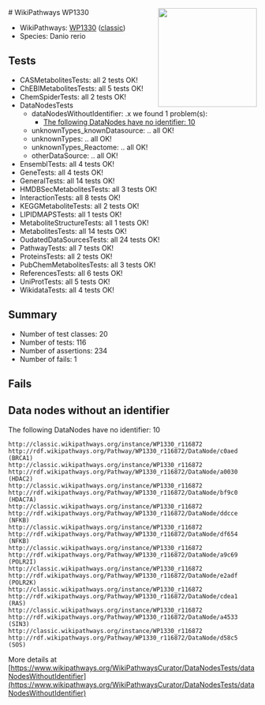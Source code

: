 <img style="float: right; width: 200px" src="https://upload.wikimedia.org/wikipedia/commons/thumb/8/83/Wplogo_with_text_500.png/640px-Wplogo_with_text_500.png" />
# WikiPathways WP1330

* WikiPathways: [WP1330](https://wikipathways.org/pathways/WP1330) ([classic](https://classic.wikipathways.org/instance/WP1330))
* Species: Danio rerio
## Tests
* CASMetabolitesTests: all 2 tests OK!
* ChEBIMetabolitesTests: all 5 tests OK!
* ChemSpiderTests: all 2 tests OK!
* DataNodesTests
    * dataNodesWithoutIdentifier: .x we found 1 problem(s):
        * [The following DataNodes have no identifier: 10](#8792c490)
    * unknownTypes_knownDatasource: .. all OK!
    * unknownTypes: .. all OK!
    * unknownTypes_Reactome: .. all OK!
    * otherDataSource: .. all OK!
* EnsemblTests: all 4 tests OK!
* GeneTests: all 4 tests OK!
* GeneralTests: all 14 tests OK!
* HMDBSecMetabolitesTests: all 3 tests OK!
* InteractionTests: all 8 tests OK!
* KEGGMetaboliteTests: all 2 tests OK!
* LIPIDMAPSTests: all 1 tests OK!
* MetaboliteStructureTests: all 1 tests OK!
* MetabolitesTests: all 14 tests OK!
* OudatedDataSourcesTests: all 24 tests OK!
* PathwayTests: all 7 tests OK!
* ProteinsTests: all 2 tests OK!
* PubChemMetabolitesTests: all 3 tests OK!
* ReferencesTests: all 6 tests OK!
* UniProtTests: all 5 tests OK!
* WikidataTests: all 4 tests OK!


## Summary

* Number of test classes: 20
* Number of tests: 116
* Number of assertions: 234
* Number of fails: 1

## Fails

<a name="8792c490" />

## Data nodes without an identifier

The following DataNodes have no identifier: 10
```
http://classic.wikipathways.org/instance/WP1330_r116872 http://rdf.wikipathways.org/Pathway/WP1330_r116872/DataNode/c0aed (BRCA1)
http://classic.wikipathways.org/instance/WP1330_r116872 http://rdf.wikipathways.org/Pathway/WP1330_r116872/DataNode/a0030 (HDAC2)
http://classic.wikipathways.org/instance/WP1330_r116872 http://rdf.wikipathways.org/Pathway/WP1330_r116872/DataNode/bf9c0 (HDAC7A)
http://classic.wikipathways.org/instance/WP1330_r116872 http://rdf.wikipathways.org/Pathway/WP1330_r116872/DataNode/ddcce (NFKB)
http://classic.wikipathways.org/instance/WP1330_r116872 http://rdf.wikipathways.org/Pathway/WP1330_r116872/DataNode/df654 (NFKB)
http://classic.wikipathways.org/instance/WP1330_r116872 http://rdf.wikipathways.org/Pathway/WP1330_r116872/DataNode/a9c69 (POLR2I)
http://classic.wikipathways.org/instance/WP1330_r116872 http://rdf.wikipathways.org/Pathway/WP1330_r116872/DataNode/e2adf (POLR2K)
http://classic.wikipathways.org/instance/WP1330_r116872 http://rdf.wikipathways.org/Pathway/WP1330_r116872/DataNode/cdea1 (RAS)
http://classic.wikipathways.org/instance/WP1330_r116872 http://rdf.wikipathways.org/Pathway/WP1330_r116872/DataNode/a4533 (SIN3)
http://classic.wikipathways.org/instance/WP1330_r116872 http://rdf.wikipathways.org/Pathway/WP1330_r116872/DataNode/d58c5 (SOS)
```

More details at [https://www.wikipathways.org/WikiPathwaysCurator/DataNodesTests/dataNodesWithoutIdentifier](https://www.wikipathways.org/WikiPathwaysCurator/DataNodesTests/dataNodesWithoutIdentifier)

